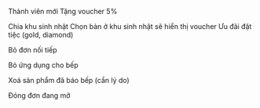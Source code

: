 Thành viên mới
Tặng voucher 5%

Chia khu sinh nhật
Chọn bàn ở khu sinh nhật sẽ hiển thị voucher Ưu đãi đặt tiệc (gold, diamond)

Bỏ đơn nối tiếp

Bỏ ứng dụng cho bếp

Xoá sản phẩm đã báo bếp (cần lý do)

Đóng đơn đang mở
